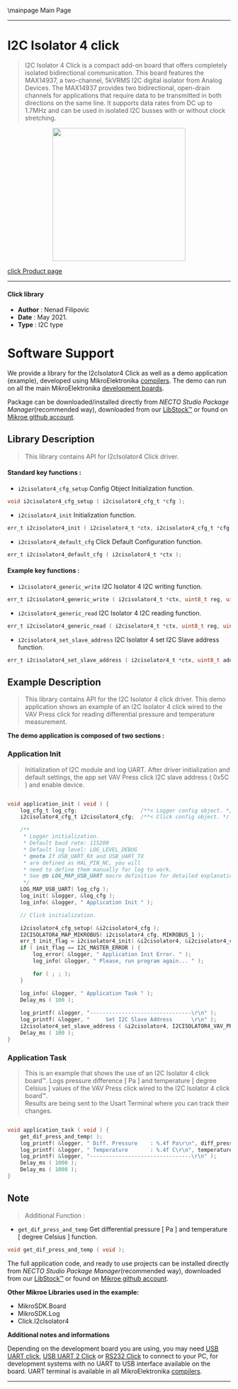 \mainpage Main Page

---
# I2C Isolator 4 click

> I2C Isolator 4 Click is a compact add-on board that offers completely isolated bidirectional communication. This board features the MAX14937, a two-channel, 5kVRMS I2C digital isolator from Analog Devices. The MAX14937 provides two bidirectional, open-drain channels for applications that require data to be transmitted in both directions on the same line. It supports data rates from DC up to 1.7MHz and can be used in isolated I2C busses with or without clock stretching.

<p align="center">
  <img src="https://download.mikroe.com/images/click_for_ide/i2cisolator4_click.png" height=300px>
</p>

[click Product page](https://www.mikroe.com/i2c-isolator-4-click)

---


#### Click library

- **Author**        : Nenad Filipovic
- **Date**          : May 2021.
- **Type**          : I2C type


# Software Support

We provide a library for the I2cIsolator4 Click
as well as a demo application (example), developed using MikroElektronika
[compilers](https://www.mikroe.com/necto-studio).
The demo can run on all the main MikroElektronika [development boards](https://www.mikroe.com/development-boards).

Package can be downloaded/installed directly from *NECTO Studio Package Manager*(recommended way), downloaded from our [LibStock&trade;](https://libstock.mikroe.com) or found on [Mikroe github account](https://github.com/MikroElektronika/mikrosdk_click_v2/tree/master/clicks).

## Library Description

> This library contains API for I2cIsolator4 Click driver.

#### Standard key functions :

- `i2cisolator4_cfg_setup` Config Object Initialization function.
```c
void i2cisolator4_cfg_setup ( i2cisolator4_cfg_t *cfg );
```

- `i2cisolator4_init` Initialization function.
```c
err_t i2cisolator4_init ( i2cisolator4_t *ctx, i2cisolator4_cfg_t *cfg );
```

- `i2cisolator4_default_cfg` Click Default Configuration function.
```c
err_t i2cisolator4_default_cfg ( i2cisolator4_t *ctx );
```

#### Example key functions :

- `i2cisolator4_generic_write` I2C Isolator 4 I2C writing function.
```c
err_t i2cisolator4_generic_write ( i2cisolator4_t *ctx, uint8_t reg, uint8_t *tx_buf, uint8_t tx_len )
```

- `i2cisolator4_generic_read` I2C Isolator 4 I2C reading function.
```c
err_t i2cisolator4_generic_read ( i2cisolator4_t *ctx, uint8_t reg, uint8_t *rx_buf, uint8_t rx_len );
```

- `i2cisolator4_set_slave_address` I2C Isolator 4 set I2C Slave address function.
```c
err_t i2cisolator4_set_slave_address ( i2cisolator4_t *ctx, uint8_t address );
```

## Example Description

> This library contains API for the I2C Isolator 4 click driver.
> This demo application shows an example of an I2C Isolator 4 click 
> wired to the VAV Press click for reading 
> differential pressure and temperature measurement.

**The demo application is composed of two sections :**

### Application Init

> Initialization of I2C module and log UART.
> After driver initialization and default settings, 
> the app set VAV Press click I2C slave address ( 0x5C ) 
> and enable device.

```c

void application_init ( void ) {
    log_cfg_t log_cfg;                    /**< Logger config object. */
    i2cisolator4_cfg_t i2cisolator4_cfg;  /**< Click config object. */

    /** 
     * Logger initialization.
     * Default baud rate: 115200
     * Default log level: LOG_LEVEL_DEBUG
     * @note If USB_UART_RX and USB_UART_TX 
     * are defined as HAL_PIN_NC, you will 
     * need to define them manually for log to work. 
     * See @b LOG_MAP_USB_UART macro definition for detailed explanation.
     */
    LOG_MAP_USB_UART( log_cfg );
    log_init( &logger, &log_cfg );
    log_info( &logger, " Application Init " );

    // Click initialization.

    i2cisolator4_cfg_setup( &i2cisolator4_cfg );
    I2CISOLATOR4_MAP_MIKROBUS( i2cisolator4_cfg, MIKROBUS_1 );
    err_t init_flag = i2cisolator4_init( &i2cisolator4, &i2cisolator4_cfg );
    if ( init_flag == I2C_MASTER_ERROR ) {
        log_error( &logger, " Application Init Error. " );
        log_info( &logger, " Please, run program again... " );

        for ( ; ; );
    }

    log_info( &logger, " Application Task " );
    Delay_ms ( 100 );
    
    log_printf( &logger, "--------------------------------\r\n" );
    log_printf( &logger, "     Set I2C Slave Address      \r\n" );
    i2cisolator4_set_slave_address ( &i2cisolator4, I2CISOLATOR4_VAV_PRESS_DEV_ADDR );
    Delay_ms ( 100 );
}

```

### Application Task

> This is an example that shows the use of an I2C Isolator 4 click board™.
> Logs pressure difference [ Pa ] and temperature [ degree Celsius ] values 
> of the VAV Press click wired to the I2C Isolator 4 click board™.  
> Results are being sent to the Usart Terminal where you can track their changes.

```c

void application_task ( void ) {
    get_dif_press_and_temp( );
    log_printf( &logger, " Diff. Pressure    : %.4f Pa\r\n", diff_press );
    log_printf( &logger, " Temperature       : %.4f C\r\n", temperature );
    log_printf( &logger, "--------------------------------\r\n" );
    Delay_ms ( 1000 );
    Delay_ms ( 1000 );
}

```

## Note

> Additional Function :

- `get_dif_press_and_temp` Get differential pressure [ Pa ] and temperature [ degree Celsius ] function. 
```c
void get_dif_press_and_temp ( void );
```

The full application code, and ready to use projects can be installed directly from *NECTO Studio Package Manager*(recommended way), downloaded from our [LibStock&trade;](https://libstock.mikroe.com) or found on [Mikroe github account](https://github.com/MikroElektronika/mikrosdk_click_v2/tree/master/clicks).

**Other Mikroe Libraries used in the example:**

- MikroSDK.Board
- MikroSDK.Log
- Click.I2cIsolator4

**Additional notes and informations**

Depending on the development board you are using, you may need
[USB UART click](https://www.mikroe.com/usb-uart-click),
[USB UART 2 Click](https://www.mikroe.com/usb-uart-2-click) or
[RS232 Click](https://www.mikroe.com/rs232-click) to connect to your PC, for
development systems with no UART to USB interface available on the board. UART
terminal is available in all MikroElektronika
[compilers](https://shop.mikroe.com/compilers).

---
